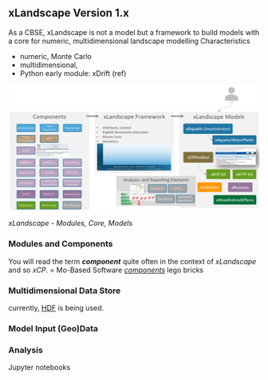 ## xLandscape Version 1.x



As a CBSE, xLandscape is not a model but a framework to build models with a core for numeric, multidimensional landscape modelling 
Characteristics

- numeric, Monte Carlo
- multidimensional,
- Python
early module: xDrift (ref)  

<img src="../img/xLandscape - moduls core models.png" alt="xLandscape - Modules, Core, Models" width="900"/>  

*xLandscape - Modules, Core, Models*  

### Modules and Components

You will read the term ***component*** quite often in the context of *xLandscape* and so *xCP*.  = Mo-Based Software
[*components*](#modules-and-components) 
lego bricks

### Multidimensional Data Store

currently, [HDF](xLandscape/xLandscape-intro.md#multidimensional-data-store) is being used.  

### Model Input (Geo)Data

### Analysis

Jupyter notebooks
